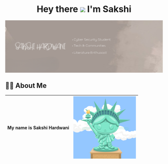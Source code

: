 <h1 align="center"> Hey there <img src="https://media.giphy.com/media/hvRJCLFzcasrR4ia7z/giphy.gif" width="28"> I'm Sakshi</h1>

<img align="center" src="sakshi-github-banner.png">

## 👨‍💻 About Me
|<p align="center">My name is <b>Sakshi Hardwani</b></p>|<img align="center" src="octoliberty.png" width="200px" height="200px"> |
| ------- | -------- |

<!--
**Sakshi-Hardwani/Sakshi-Hardwani** is a ✨ _special_ ✨ repository because its `README.md` (this file) appears on your GitHub profile.

Here are some ideas to get you started:

- 🔭 I’m currently working on ...
- 🌱 I’m currently learning ...
- 👯 I’m looking to collaborate on ...
- 🤔 I’m looking for help with ...
- 💬 Ask me about ...
- 📫 How to reach me: ...
- 😄 Pronouns: ...
- ⚡ Fun fact: ...
-->

